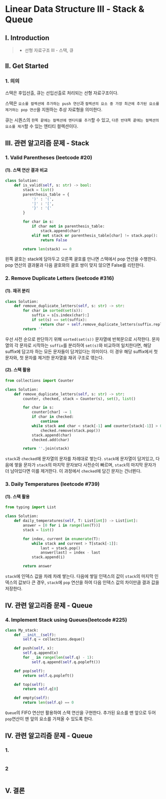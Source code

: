 # Linear Data Structure Ⅲ - Stack & Queue

## Ⅰ. Introduction

> - 선형 자료구조 Ⅲ - 스택, 큐

## Ⅱ. Get Started

### 1. 의의

스택은 후입선출, 큐는 선입선출로 처리되는 선형 자료구조이다.

스택은 `요소를 컬렉션에 추가하는 push 연산`과 `컬렉션의 요소 중 가장 최근에 추가된 요소를 제거하는 pop 연산`을 지원하는 추상 자료형을 의미한다.

큐는 시퀀스의 `한쪽 끝에는 컬렉션에 엔티티를 추가`할 수 있고, `다른 반대쪽 끝에는 컬렉션의 요소를 제거`할 수 있는 엔티티 컬렉션이다.

## Ⅲ. 관련 알고리즘 문제 - Stack

### 1. Valid Parentheses (leetcode #20)

#### (1). 스택 연산 결과 비교

```python
class Solution:
    def is_valid(self, s: str) -> bool:
        stack = list()
        parenthesis_table = {
            ')' : '(',
            ']' : '[',
            '}' : '{'
        }

        for char in s:
            if char not in parenthesis_table:
                stack.append(char)
            elif not stack or parenthesis_table[char] != stack.pop():
                return False

        return len(stack) == 0
```

왼쪽 괄호는 stack에 담아두고 오른쪽 괄호를 만나면 스택에서 pop 연산을 수행한다. pop 연산의 결과물과 다음 괄호와의 괄호 쌍이 맞지 않으면 False를 리턴한다.

### 2. Remove Duplicate Letters (leetcode #316)

#### (1). 재귀 분리

```python
class Solution:
    def remove_duplicate_letters(self, s: str) -> str:
        for char in sorted(set(s)):
            suffix = s[s.index(char):]
            if set(s) == set(suffix):
                return char + self.remove_duplicate_letters(suffix.replace(char, ''))
        return ''
```

우선 사전 순으로 판단하기 위해 `sorted(set(s))` 문자열에 반복문으로 시작한다. 문자열의 각 문자로 시작하는 `suffix`를 분리하여 `set(s)`와 비교하여 일치한다면, 해당 suffix에 담고자 하는 모든 문자들이 담겨있다는 의미이다. 이 경우 해당 suffix에서 첫 문자와, 첫 문자를 제거한 문자열을 재귀 구조로 엮는다.

#### (2). 스택 활용

```python
from collections import Counter

class Solution:
    def remove_duplicate_letters(self, s: str) -> str:
        counter, checked, stack = Counter(s), set(), list()

        for char in s:
            counter[char] -= 1
            if char in checked:
                continue
            while stack and char < stack[-1] and counter[stack[-1]] > 0:
                checked.remove(stack.pop())
            stack.append(char)
            checked.add(char)

        return ''.join(stack)
```

`stack`과 `checked`에 문자열의 문자를 차례대로 쌓는다. `stack`에 문자열이 담겨있고, 다음에 쌓을 문자가 `stack`의 마지막 문자보다 사전순이 빠르며, `stack`의 마지막 문자가 더 남아있다면 이를 제거한다. 이 과정에서 `checked`에 담긴 문자는 건너뛴다.

### 3. Daily Temperatures (leetcode #739)

#### (1). 스택 활용

```python
from typing import List

class Solution:
    def daily_temperatures(self, T: List[int]) -> List[int]:
        answer = [0 for i in range(len(T))]
        stack = list()

        for index, current in enumerate(T):
            while stack and current > T[stack[-1]]:
                last = stack.pop()
                answer[last] = index - last
            stack.append(i)

        return answer

```

`stack`에 인덱스 값을 차례 차례 쌓는다. 다음에 쌓일 인덱스의 값이 `stack`의 마지막 인덱스의 값보다 큰 경우, `stack`에 `pop` 연산을 하여 다음 인덱스 값의 차이만큼 결과 값을 저장한다.

## Ⅳ. 관련 알고리즘 문제 - Queue

### 4. Implement Stack using Queues(leetcode #225)

```python
class My_stack:
    def __init__(self):
        self.q = collections.deque()

    def push(self, x):
        self.q.append(x)
        for _ in range(len(self.q) - 1):
            self.q.append(self.q.popleft())

    def pop(self):
        return self.q.popleft()

    def top(self):
        return self.q[0]

    def empty(self):
        return len(self.q) == 0

```

`Queue`의 FIFO 연산만 활용하여 스택 연산을 구현한다. 추가된 요소를 맨 앞으로 두어 `pop`연산이 맨 앞의 요소를 가져올 수 있도록 한다.

## Ⅳ. 관련 알고리즘 문제 - Queue

### 1.

```

```

### 2

```

```

## Ⅴ. 결론

```

```
